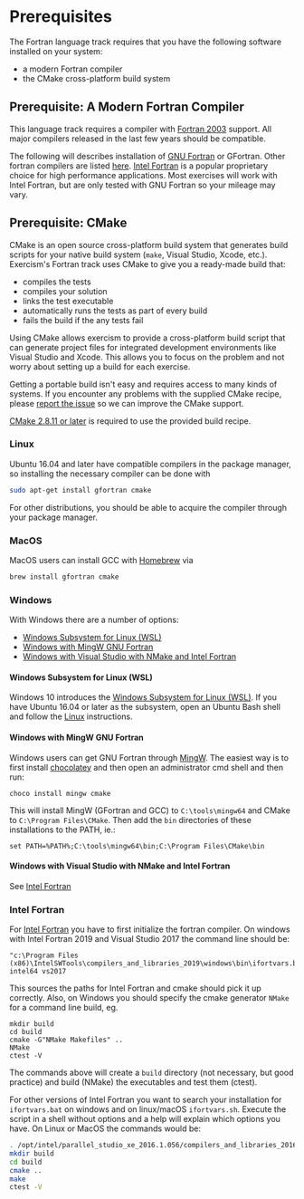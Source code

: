 # Prerequisites

The Fortran language track requires that you have the following software
installed on your system:

- a modern Fortran compiler
- the CMake cross-platform build system

## Prerequisite: A Modern Fortran Compiler

This language track requires a compiler with [Fortran
2003](https://en.wikipedia.org/wiki/Fortran#Fortran_2003) support. All
major compilers released in the last few years should be compatible.

The following will describes installation of [GNU
Fortran](https://gcc.gnu.org/fortran/) or GFortran. Other fortran
compilers are listed
[here](https://en.wikipedia.org/wiki/List_of_compilers#Fortran_compilers).
[Intel Fortran](https://software.intel.com/en-us/fortran-compilers) is a
popular proprietary choice for high performance applications. Most
exercises will work with Intel Fortran, but are only tested with GNU
Fortran so your mileage may vary.

## Prerequisite: CMake

CMake is an open source cross-platform build system that generates build
scripts for your native build system (`make`, Visual Studio, Xcode, etc.).
Exercism's Fortran track uses CMake to give you a ready-made build that:

- compiles the tests
- compiles your solution
- links the test executable
- automatically runs the tests as part of every build
- fails the build if the any tests fail

Using CMake allows exercism to provide a cross-platform build script that
can generate project files for integrated development environments like
Visual Studio and Xcode. This allows you to focus on the problem and
not worry about setting up a build for each exercise.

Getting a portable build isn't easy and requires access to many kinds of
systems. If you encounter any problems with the supplied CMake recipe,
please [report the issue](https://github.com/exercism/fortran/issues) so we can
improve the CMake support.

[CMake 2.8.11 or later](http://www.cmake.org/) is required to use the provided build recipe.

### Linux

Ubuntu 16.04 and later have compatible compilers in the package manager, so
installing the necessary compiler can be done with

```bash
sudo apt-get install gfortran cmake
```

For other distributions, you should be able to acquire the compiler through your
package manager.

### MacOS

MacOS users can install GCC with [Homebrew](http://brew.sh/) via

```bash
brew install gfortran cmake
```

### Windows

With Windows there are a number of options:

- [Windows Subsystem for Linux
  (WSL)](<#####-Windows-Subsystem-for-Linux-(WSL)>)
- [Windows with MingW GNU Fortran](#####-Windows-with-MingW-GNU-Fortran)
- [Windows with Visual Studio with NMake and Intel
  Fortran](#####-Windows-with-Visual-Studio-with-NMake-and-Intel-Fortran)

#### Windows Subsystem for Linux (WSL)

Windows 10 introduces the [Windows Subsystem for Linux
(WSL)](https://en.wikipedia.org/wiki/Windows_Subsystem_for_Linux). If
you have Ubuntu 16.04 or later as the subsystem, open an Ubuntu Bash
shell and follow the [Linux](####-Linux) instructions.

#### Windows with MingW GNU Fortran

Windows users can get GNU Fortran through
[MingW](http://www.mingw.org/).
The easiest way is to first install [chocolatey](https://chocolatey.org)
and then open an administrator cmd shell and then run:

```Batchfile
choco install mingw cmake
```

This will install MingW (GFortran and GCC) to `C:\tools\mingw64` and
CMake to `C:\Program Files\CMake`. Then add the `bin` directories of
these installations to the PATH, ie.:

```Batchfile
set PATH=%PATH%;C:\tools\mingw64\bin;C:\Program Files\CMake\bin
```

#### Windows with Visual Studio with NMake and Intel Fortran

See [Intel Fortran](###-Intel-Fortran)

### Intel Fortran

For [Intel Fortran](https://software.intel.com/en-us/fortran-compilers)
you have to first initialize the fortran compiler. On windows with Intel
Fortran 2019 and Visual Studio 2017 the command line should be:

```Batchfile
"c:\Program Files (x86)\IntelSWTools\compilers_and_libraries_2019\windows\bin\ifortvars.bat" intel64 vs2017
```

This sources the paths for Intel Fortran and cmake should pick it up
correctly. Also, on Windows you should specify the cmake generator
`NMake` for a command line build, eg.

```Batchfile
mkdir build
cd build
cmake -G"NMake Makefiles" ..
NMake
ctest -V
```

The commands above will create a `build` directory (not necessary, but
good practice) and build (NMake) the executables and test them (ctest).

For other versions of Intel Fortran you want to search your installation
for `ifortvars.bat` on windows and on linux/macOS `ifortvars.sh`.
Execute the script in a shell without options and a help will explain
which options you have. On Linux or MacOS the commands would be:

```bash
. /opt/intel/parallel_studio_xe_2016.1.056/compilers_and_libraries_2016/linux/bin/ifortvars.sh intel64
mkdir build
cd build
cmake ..
make
ctest -V
```
